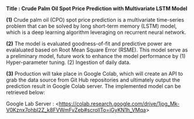 **Title : Crude Palm Oil Spot Price Prediction with Multivariate LSTM Model**

**(1)** Crude palm oil (CPO) spot price prediction is a multivariate time-series problem that can be solved by long short-term memory (LSTM) model, which is a deep learning algorithm leveraging on recurrent neural network.

**(2)** The model is evaluated goodness-of-fit and predictive power are evalaluated based on Root Mean Square Error (RSME). This model serve as a preliminary model, future work to enhance the model performance by (1) Hyper-parameter tuning. (2) Ingestion of daily data.

**(3)** Production will take place in Google Colab, which will create an API to grab the data source from Git Hub repositories and ultimately output the prediction result in Google Colab server. The implemented model can be retrieved below:

Google Lab Server : 
<<https://colab.research.google.com/drive/1jog_Mk-V0Kznx7ohbI2Z_k8FVWmFvZeb#scrollTo=iGyKN1h_VMqa>>


